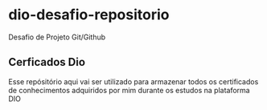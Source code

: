 # dio-desafio-repositorio
Desafio de Projeto Git/Github
## Cerficados Dio
Esse repósitório aqui vai ser utilizado para armazenar todos os certificados de conhecimentos adquiridos por mim durante os estudos na plataforma DIO

